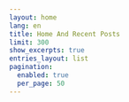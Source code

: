```yaml
---
layout: home
lang: en
title: Home And Recent Posts
limit: 300
show_excerpts: true
entries_layout: list
pagination: 
  enabled: true
  per_page: 50
---
```

